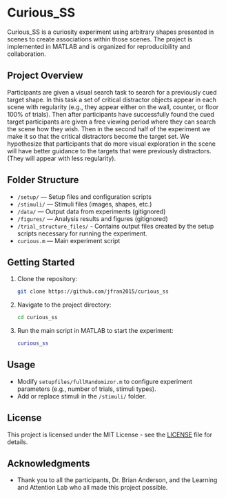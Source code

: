 # Curious_SS

Curious_SS is a curiosity experiment using arbitrary shapes presented in scenes to create associations within those scenes. The project is implemented in MATLAB and is organized for reproducibility and collaboration.

## Project Overview

Participants are given a visual search task to search for a previously cued target shape. In this task a set of critical distractor objects appear in each scene with regularity (e.g., they appear either on the wall, counter, or floor 100% of trials). Then after participants have successfully found the cued target participants are given a free viewing period where they can search the scene how they wish. Then in the second half of the experiment we make it so that the critical distractors become the target set. We hypothesize that participants that do more visual exploration in the scene will have better guidance to the targets that were previously distractors. (They will appear with less regularity).

## Folder Structure

- `/setup/` — Setup files and configuration scripts
- `/stimuli/` — Stimuli files (images, shapes, etc.)
- `/data/` — Output data from experiments (gitignored)
- `/figures/` — Analysis results and figures (gitignored)
- `/trial_structure_files/` - Contains output files created by the setup scripts necessary for running the experiment. 
- `curious.m` — Main experiment script

## Getting Started

1. Clone the repository:
   ```sh
   git clone https://github.com/jfran2015/curious_ss
   ```
2. Navigate to the project directory:
   ```sh
   cd curious_ss
   ```

4. Run the main script in MATLAB to start the experiment:
   ```matlab
   curious_ss
   ```

## Usage

- Modify `setupfiles/fullRandomizor.m` to configure experiment parameters (e.g., number of trials, stimuli types).
- Add or replace stimuli in the `/stimuli/` folder.

## License

This project is licensed under the MIT License - see the [LICENSE](LICENSE) file for details.

## Acknowledgments

- Thank you to all the participants, Dr. Brian Anderson, and the Learning and Attention Lab who all made this project possible.

